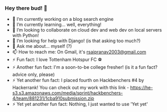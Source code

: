 ### Hey there bud! 👋

- 🔭 I’m currently working on a blog search engine
- 🌱 I’m currently learning... well, everything!
- 👯 I’m looking to collaborate on cloud dev and web dev on local servers with Python!
- 🤔 I’m looking for help with Django! (is that asking too much?)
- 💬 Ask me about... myself (?)
- 📫 How to reach me: On Gmail, it's rsaipranav2003@gmail.com
- ⚡ Fun fact: I love Tottenham Hotspur FC ⚽
- ⚡ Another fun fact: I'm a soon-to-be college fresher! (is it a fun fact? advice only, please)
- ⚡ Yet another fun fact: I placed fourth on Hackbenchers #4 by Hackerrank! You can check out my work with this link - https://he-s3.s3.amazonaws.com/media/sprint/hackbenchers-4/team/881231/1cba910submission.zip
- ⚡ Yet yet another fun fact: Nothing, I just wanted to use 'Yet yet' 

<!--
**pranavr2003/pranavr2003** is a ✨ _special_ ✨ repository because its `README.md` (this file) appears on your GitHub profile.

Here are some ideas to get you started:

- 🔭 I’m currently working on a blog search engine
- 🌱 I’m currently learning... well, everything!
- 👯 I’m looking to collaborate on cloud dev and web dev on local servers with Python!
- 🤔 I’m looking for help with Django! (is that asking too much?)
- 💬 Ask me about... myself (?)
- 📫 How to reach me: On Gmail, it's rsaipranav2003@gmail.com
- ⚡ Fun fact: I love Tottenham Hotspur
- ⚡ Another fun fact: I'm a soon-to-be college fresher! (is it a fun fact? advice only, please)
